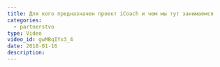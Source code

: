 ```yaml
---
title: Для кого предназначен проект iCoach и чем мы тут занимаемся
categories:
  - partnerstvo
type: Video
video_id: gwMBqIYx3_4
date: 2018-01-16
description: 
---
```

